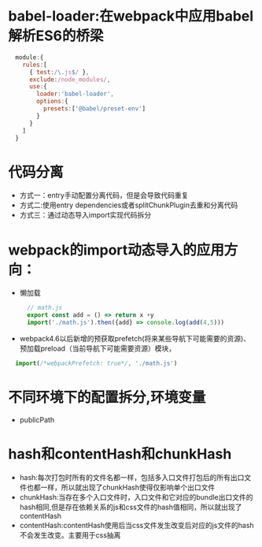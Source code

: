 # babel-loader:在webpack中应用babel解析ES6的桥梁
  ```js
    module:{
      rules:[
        { test:/\.js$/ },
        exclude:/node_modules/,
        use:{
          loader:'babel-loader',
          options:{
            presets:['@babel/preset-env']
          }
        }
      ]
    }
  ```

# 代码分离
 - 方式一：entry手动配置分离代码，但是会导致代码重复
 - 方式二:使用entry dependencies或者splitChunkPlugin去重和分离代码
 - 方式三：通过动态导入import实现代码拆分

# webpack的import动态导入的应用方向：
  - 懒加载
    ```js
      // math.js
      export const add = () => return x +y
      import('./math.js').then({add} => console.log(add(4,5)))
    ```
  - webpack4.6以后新增的预获取prefetch(将来某些导航下可能需要的资源)、预加载preload（当前导航下可能需要资源）模块，
  ```js
    import(/*webpackPrefetch: true*/, './math.js')
  ```

# 不同环境下的配置拆分,环境变量
  - publicPath

# hash和contentHash和chunkHash
  - hash:每次打包时所有的文件名都一样，包括多入口文件打包后的所有出口文件也都一样，所以就出现了chunkHash使得仅影响单个出口文件
  - chunkHash:当存在多个入口文件时，入口文件和它对应的bundle出口文件的hash相同,但是存在依赖关系的js和css文件的hash值相同，所以就出现了contentHash
  - contentHash:contentHash使用后当css文件发生改变后对应的js文件的hash不会发生改变。主要用于css抽离
